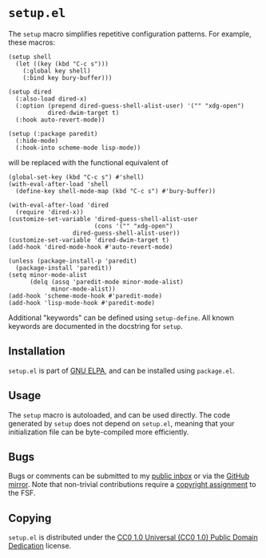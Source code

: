 `setup.el`
==========

The `setup` macro simplifies repetitive configuration patterns.  For
example, these macros:

~~~elisp
(setup shell
  (let ((key (kbd "C-c s")))
    (:global key shell)
    (:bind key bury-buffer)))

(setup dired
  (:also-load dired-x)
  (:option (prepend dired-guess-shell-alist-user) '("" "xdg-open")
           dired-dwim-target t)
  (:hook auto-revert-mode))

(setup (:package paredit)
  (:hide-mode)
  (:hook-into scheme-mode lisp-mode))
~~~

will be replaced with the functional equivalent of

~~~elisp
(global-set-key (kbd "C-c s") #'shell)
(with-eval-after-load 'shell
  (define-key shell-mode-map (kbd "C-c s") #'bury-buffer))

(with-eval-after-load 'dired
  (require 'dired-x))
(customize-set-variable 'dired-guess-shell-alist-user
                        (cons '("" "xdg-open")
			      dired-guess-shell-alist-user))
(customize-set-variable 'dired-dwim-target t)
(add-hook 'dired-mode-hook #'auto-revert-mode)

(unless (package-install-p 'paredit)
  (package-install 'paredit))
(setq minor-mode-alist
      (delq (assq 'paredit-mode minor-mode-alist)
            minor-mode-alist))
(add-hook 'scheme-mode-hook #'paredit-mode)
(add-hook 'lisp-mode-hook #'paredit-mode)
~~~

Additional "keywords" can be defined using `setup-define`. All known
keywords are documented in the docstring for `setup`.

Installation
------------

`setup.el` is part of [GNU ELPA][elpa], and can be installed using
`package.el`.

Usage
-----

The `setup` macro is autoloaded, and can be used directly.  The code
generated by `setup` does not depend on `setup.el`, meaning that your
initialization file can be byte-compiled more efficiently.

Bugs
----

Bugs or comments can be submitted to my [public inbox][mail] or via
the [GitHub mirror][github].  Note that non-trivial contributions
require a [copyright assignment][ca] to the FSF.

Copying
-------

`setup.el` is distributed under the [CC0 1.0 Universal (CC0 1.0)
Public Domain Dedication][cc0] license. 

[elpa]: http://elpa.gnu.org/packages/setup.html
[mail]: https://lists.sr.ht/~zge/public-inbox
[github]: https://github.com/phikal/setup.el
[ca]: https://www.gnu.org/software/emacs/manual/html_node/emacs/Copyright-Assignment.html#Copyright-Assignment
[cc0]: https://creativecommons.org/publicdomain/zero/1.0/deed
